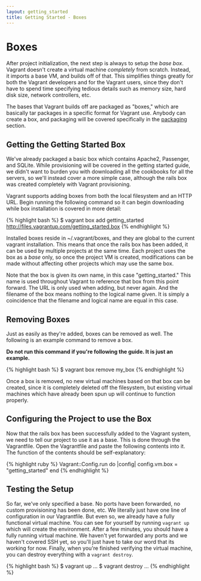 ```yaml
---
layout: getting_started
title: Getting Started - Boxes
---
```

# Boxes

After project initialization, the next step is always to setup the
_base box_. Vagrant doesn't create a virtual machine _completely_ from
scratch. Instead, it imports a base VM, and builds off of that. This
simplifies things greatly for both the Vagrant developers and for the
Vagrant users, since they don't have to spend time specifying tedious
details such as memory size, hard disk size, network controllers, etc.

The bases that Vagrant builds off are packaged as "boxes," which are
basically tar packages in a specific format for Vagrant use. Anybody
can create a box, and packaging will be covered specifically in the
[packaging](/docs/getting-started/packaging.html) section.

## Getting the Getting Started Box

We've already packaged a basic box which contains Apache2, Passenger,
and SQLite. While provisioning will be covered in the getting started
guide, we didn't want to burden you with downloading all the cookbooks
for all the servers, so we'll instead cover a more simple case, although
the rails box was created completely with Vagrant provisioning.

Vagrant supports adding boxes from both the local filesystem and an
HTTP URL. Begin running the following command so it can begin downloading
while box installation is covered in more detail:

{% highlight bash %}
$ vagrant box add getting_started http://files.vagrantup.com/getting_started.box
{% endhighlight %}

Installed boxes reside in ~/.vagrant/boxes, and they are global to the current vagrant
installation. This means that once the rails box has been added, it can be used by
multiple projects at the same time. Each project uses the box as a _base_ only, so once the
project VM is created, modifications can be made without affecting other
projects which may use the same box.

Note that the box is given its own name, in this case "getting_started." This name
is used throughout Vagrant to reference that box from this point forward.
The URL is only used when adding, but never again. And the filename of the
box means nothing to the logical name given. It is simply a coincidence that
the filename and logical name are equal in this case.

## Removing Boxes

Just as easily as they're added, boxes can be removed as well. The following
is an example command to remove a box.

**Do not run this command if you're following the guide. It is just an example.**

{% highlight bash %}
$ vagrant box remove my_box
{% endhighlight %}

Once a box is removed, no new virtual machines based on that box can be created,
since it is completely deleted off the filesystem, but existing virtual machines
which have already been spun up will continue to function properly.

## Configuring the Project to use the Box

Now that the rails box has been successfully added to the Vagrant system, we need
to tell our project to use it as a base. This is done through the Vagrantfile.
Open the Vagrantfile and paste the following contents into it. The function of the
contents should be self-explanatory:

{% highlight ruby %}
Vagrant::Config.run do |config|
  config.vm.box = "getting_started"
end
{% endhighlight %}

## Testing the Setup

So far, we've only specified a base. No ports have been forwarded, no custom provisioning
has been done, etc. We literally just have one line of configuration in our Vagrantfile.
But even so, we already have a fully functional virtual machine. You can see for yourself
by running `vagrant up` which will create the environment. After a few minutes, you should
have a fully running virtual machine. We haven't yet forwarded any ports and we haven't covered
SSH yet, so you'll just have to take our word that its working for now. Finally,
when you're finished verifying the virtual machine, you can destroy everything with a
`vagrant destroy`.

{% highlight bash %}
$ vagrant up
...
$ vagrant destroy
...
{% endhighlight %}
